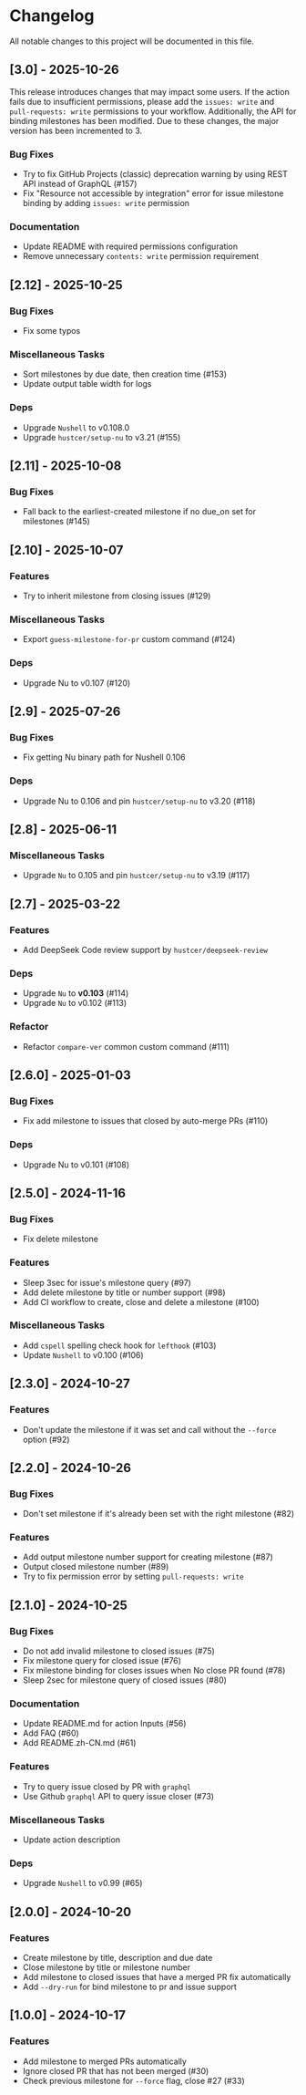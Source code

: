 # Changelog
All notable changes to this project will be documented in this file.

## [3.0] - 2025-10-26

This release introduces changes that may impact some users. If the action fails due to insufficient permissions, please add the `issues: write` and `pull-requests: write` permissions to your workflow. Additionally, the API for binding milestones has been modified. Due to these changes, the major version has been incremented to 3.

### Bug Fixes

- Try to fix GitHub Projects (classic) deprecation warning by using REST API instead of GraphQL (#157)
- Fix "Resource not accessible by integration" error for issue milestone binding by adding `issues: write` permission

### Documentation

- Update README with required permissions configuration
- Remove unnecessary `contents: write` permission requirement

## [2.12] - 2025-10-25

### Bug Fixes

- Fix some typos

### Miscellaneous Tasks

- Sort milestones by due date, then creation time (#153)
- Update output table width for logs

### Deps

- Upgrade `Nushell` to v0.108.0
- Upgrade `hustcer/setup-nu` to v3.21 (#155)

## [2.11] - 2025-10-08

### Bug Fixes

- Fall back to the earliest-created milestone if no due_on set for milestones (#145)

## [2.10] - 2025-10-07

### Features

- Try to inherit milestone from closing issues (#129)

### Miscellaneous Tasks

- Export `guess-milestone-for-pr` custom command (#124)

### Deps

- Upgrade Nu to v0.107 (#120)

## [2.9] - 2025-07-26

### Bug Fixes

- Fix getting Nu binary path for Nushell 0.106

### Deps

- Upgrade Nu to 0.106 and pin `hustcer/setup-nu` to v3.20 (#118)

## [2.8] - 2025-06-11

### Miscellaneous Tasks

- Upgrade `Nu` to 0.105 and pin `hustcer/setup-nu` to v3.19 (#117)

## [2.7] - 2025-03-22

### Features

- Add DeepSeek Code review support by `hustcer/deepseek-review`

### Deps

- Upgrade `Nu` to **v0.103** (#114)
- Upgrade `Nu` to v0.102 (#113)

### Refactor

- Refactor `compare-ver` common custom command (#111)

## [2.6.0] - 2025-01-03

### Bug Fixes

- Fix add milestone to issues that closed by auto-merge PRs (#110)

### Deps

- Upgrade Nu to v0.101 (#108)

## [2.5.0] - 2024-11-16

### Bug Fixes

- Fix delete milestone

### Features

- Sleep 3sec for issue's milestone query (#97)
- Add delete milestone by title or number support (#98)
- Add CI workflow to create, close and delete a milestone (#100)

### Miscellaneous Tasks

- Add `cspell` spelling check hook for `lefthook` (#103)
- Update `Nushell` to v0.100 (#106)

## [2.3.0] - 2024-10-27

### Features

- Don't update the milestone if it was set and call without the `--force` option (#92)

## [2.2.0] - 2024-10-26

### Bug Fixes

- Don't set milestone if it's already been set with the right milestone (#82)

### Features

- Add output milestone number support for creating milestone (#87)
- Output closed milestone number (#89)
- Try to fix permission error by setting `pull-requests: write`

## [2.1.0] - 2024-10-25

### Bug Fixes

- Do not add invalid milestone to closed issues (#75)
- Fix milestone query for closed issue (#76)
- Fix milestone binding for closes issues when No close PR found (#78)
- Sleep 2sec for milestone query of closed issues (#80)

### Documentation

- Update README.md for action Inputs (#56)
- Add FAQ (#60)
- Add README.zh-CN.md (#61)

### Features

- Try to query issue closed by PR with `graphql`
- Use Github `graphql` API to query issue closer (#73)

### Miscellaneous Tasks

- Update action description

### Deps

- Upgrade `Nushell` to v0.99 (#65)

## [2.0.0] - 2024-10-20

### Features

- Create milestone by title, description and due date
- Close milestone by title or milestone number
- Add milestone to closed issues that have a merged PR fix automatically
- Add `--dry-run` for bind milestone to pr and issue support

## [1.0.0] - 2024-10-17

### Features

- Add milestone to merged PRs automatically
- Ignore closed PR that has not been merged (#30)
- Check previous milestone for `--force` flag, close #27 (#33)

